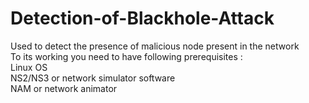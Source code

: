 # Detection-of-Blackhole-Attack
Used to detect the presence of malicious node present in the network</br>
To its working you need to have following prerequisites :</br>
Linux OS</br>
NS2/NS3 or network simulator software</br>
NAM or network animator</br>
